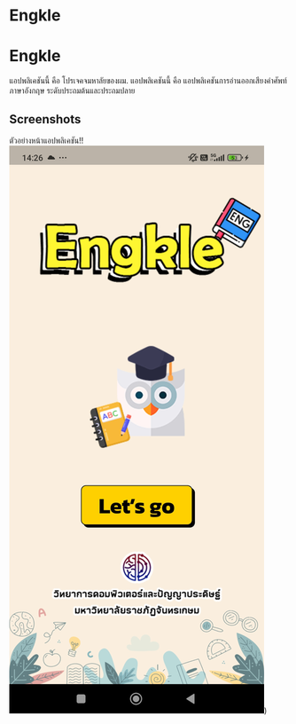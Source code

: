 # Engkle
# Engkle
แอปพลิเคชันนี้ คือ โปรเจคจมหาลัยของผม. แอปพลิเคชันนี้ คือ แอปพลิเคชันการอ่านออกเสียงคำศัพท์ภาษาอังกฤษ ระดับประถมต้นและประถมปลาย

## Screenshots

ตัวอย่างหน้าแอปพลิเคชัน!!
![App Screenshot](https://raw.githubusercontent.com/Jebvelin/Engkle/refs/heads/main/start%20.jpg))

